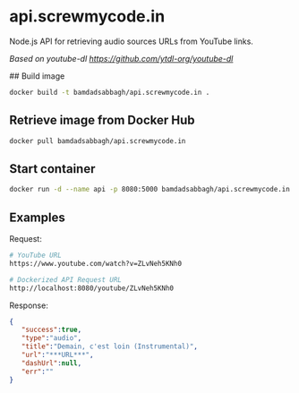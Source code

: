 # api.screwmycode.in

Node.js API for retrieving audio sources URLs from YouTube links.

*Based on youtube-dl https://github.com/ytdl-org/youtube-dl*

## Build image

```bash
docker build -t bamdadsabbagh/api.screwmycode.in .
```

## Retrieve image from Docker Hub

```bash
docker pull bamdadsabbagh/api.screwmycode.in
```

## Start container

```bash
docker run -d --name api -p 8080:5000 bamdadsabbagh/api.screwmycode.in
```

## Examples

Request:

```bash
# YouTube URL
https://www.youtube.com/watch?v=ZLvNeh5KNh0

# Dockerized API Request URL
http://localhost:8080/youtube/ZLvNeh5KNh0
```

Response:

```json
{
   "success":true,
   "type":"audio",
   "title":"Demain, c'est loin (Instrumental)",
   "url":"***URL***",
   "dashUrl":null,
   "err":""
}
```
